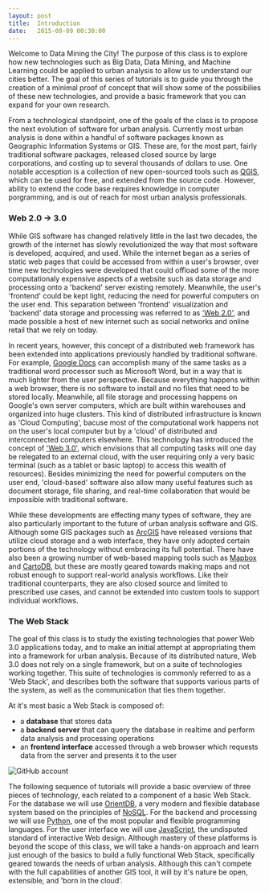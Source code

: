 ```yaml
---
layout: post
title:  Introduction
date:   2015-09-09 00:30:00
---
```


Welcome to Data Mining the City! The purpose of this class is to explore how new technologies such as Big Data, Data Mining, and Machine Learning could be applied to urban analysis to allow us to understand our cities better. The goal of this series of tutorials is to guide you through the creation of a minimal proof of concept that will show some of the possibilies of these new technologies, and provide a basic framework that you can expand for your own research.

From a technological standpoint, one of the goals of the class is to propose the next evolution of software for urban analysis. Currently most urban analysis is done within a handful of software packages known as Geographic Information Systems or GIS. These are, for the most part, fairly traditional software packages, released closed source by large corporations, and costing up to several thousands of dollars to use. One notable accesption is a collection of new open-sourced tools such as [QGIS](http://www.qgis.org/en/site/), which can be used for free, and extended from the source code. However, ability to extend the code base requires knowledge in computer porgramming, and is out of reach for most urban analysis professionals.

### Web 2.0 -> 3.0

While GIS software has changed relatively little in the last two decades, the growth of the internet has slowly revolutionized the way that most software is developed, acquired, and used. While the internet began as a series of static web pages that could be accessed from within a user's browser, over time new technologies were developed that could offload some of the more computationaly expensive aspects of a website such as data storage and processing onto a 'backend' server  existing remotely. Meanwhile, the user's 'frontend' could be kept light, reducing the need for powerful computers on the user end. This separation between 'frontend' visualization and 'backend' data storage and processing was referred to as ['Web 2.0'](https://en.wikipedia.org/wiki/Web_2.0), and made possible a host of new internet such as social networks and online retail that we rely on today.

In recent years, however, this concept of a distributed web framework has been extended into applications previously handled by traditional software. For example, [Google Docs](https://www.google.com/docs/about/) can accomplish many of the same tasks as a traditional word processor such as Microsoft Word, but in a way that is much lighter from the user perspective. Because everything happens within a web browser, there is no software to install and no files that need to be stored locally. Meanwhile, all file storage and processing happens on Google's own server computers, which are built within warehouses and organized into huge clusters. This kind of distributed infrastructure is known as 'Cloud Computing', bacuse most of the computational work happens not on the user's local computer but by a 'cloud' of distributed and interconnected computers elsewhere. This technology has introduced the concept of ['Web 3.0'](http://www.uxbooth.com/articles/web-2-0-web-3-0-and-the-internet-of-things/), which envisions that all computing tasks will one day be relegated to an external cloud, with the user requiring only a very basic terminal (such as a tablet or basic laptop) to access this wealth of resources). Besides minimizing the need for powerful computers on the user end, 'cloud-based' software also allow many useful features such as document storage, file sharing, and real-time collaboration that would be impossible with traditional software.

While these developments are effecting many types of software, they are also particularly important to the future of urban analysis software and GIS. Although some GIS packages such as [ArcGIS](http://www.esri.com/software/arcgis/arcgisonline) have released versions that utilize cloud storage and a web interface, they have only adopted certain portions of the technology without embracing its full potential. There have also been a growing number of web-based mapping tools such as [Mapbox](https://www.mapbox.com/) and [CartoDB](https://cartodb.com/), but these are mostly geared towards making maps and not robust enough to support real-world analysis workflows. Like their traditional counterparts, they are also closed source and limited to prescribed use cases, and cannot be extended into custom tools to support individual workflows.

### The Web Stack

The goal of this class is to study the existing technologies that power Web 3.0 applications today, and to make an initial attempt at appropriating them into a framework for urban analysis. Because of its distributed nature, Web 3.0 does not rely on a single framework, but on a suite of technologies working together. This suite of technologies is commonly referred to as a 'Web Stack', and describes both the software that supports various parts of the system, as well as the communication that ties them together. 

At it's most basic a Web Stack is composed of:

- a **database** that stores data
- a **backend server** that can query the database in realtime and perform data analysis and processing operations
- an **frontend interface** accessed through a web browser which requests data from the server and presents it to the user

![GitHub account](/dmc/images/stack.jpg)

The following sequence of tutorials will provide a basic overview of three pieces of technology, each related to a component of a basic Web Stack. For the database we will use [OrientDB](http://orientdb.com/), a very modern and flexible database system based on the principles of [NoSQL](https://en.wikipedia.org/wiki/NoSQL). For the backend and processing we will use [Python](https://www.python.org/), one of the most popular and flexible programming languages. For the user interface we will use [JavaScript](https://en.wikipedia.org/wiki/JavaScript), the undisputed standard of interactive Web design. Although mastery of these platforms is beyond the scope of this class, we will take a hands-on approach and learn just enough of the basics to build a fully functional Web Stack, specifically geared towards the needs of urban analysis. Although this can't compete with the full capabilities of another GIS tool, it will by it's nature be open, extensible, and 'born in the cloud'.